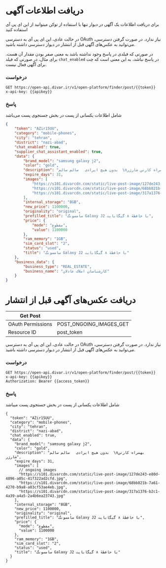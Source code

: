 # دریافت اطلاعات آگهی
برای دریافت اطلاعات یک آگهی در دیوار تنها با استفاده از توکن میتوانید از این ای پی آی استفاده کنید 

در حالت عادی، این ای پی آی به دسترسی OAuth نیاز ندارد. در صورت گرفتن دسترسی، می‌توانید به عکس‌های آگهی قبل از انتشار در دیوار دسترسی داشته باشید.

در صورتی که فیلدی در پاسخ وجود نداشته باشد به معنی صفر بودن مقدار آن هست. برای مثال، در صورتی که فیلد `chat_enabled` در پاسخ نباشد، به این معنی است که چت برای آگهی فعال نیست.


### درخواست

```http request
GET https://open-api.divar.ir/v1/open-platform/finder/post/{{token}}
x-api-key: {{apikey}}
```

### پاسخ

شامل اطلاعات یکسانی از پست در بخش جستجوی پست می‌باشد 

```json
{
    "token": "AZir15UU",
    "category": "mobile-phones",
    "city": "tehran",
    "district": "nazi-abad",
    "chat_enabled": true,
    "supplier_chat_assistant_enabled": true,
    "data": {
        "brand_model": "samsung galaxy j2",
        "color": "gold",
        "description": "بدون هیچ ایرادی   سالم سالم  \nبهمراه کارتن شارژر",
        "expire_days": 31,
        "images": [
            "https://s101.divarcdn.com/static/live-post-image/127de243-e80d-4896-a05c-41f322ad2cfd.jpg",
            "https://s101.divarcdn.com/static/live-post-image/68bb821b-7a61-4270-b9a8-a03cf53ae4eb.jpg",
            "https://s101.divarcdn.com/static/live-post-image/317a1376-b2c1-4a39-a4a5-2a4b6ea23743.jpg"
        ],
        "internal_storage": "8GB",
        "new_price": 1100000,
        "originality": "original",
        "prefilled_title": "سامسونگ Galaxy J2 با حافظهٔ ۸ گیگابایت",
        "price": {
            "mode": "مقطوع",
            "value": 1100000
        },
        "ram_memory": "1GB",
        "sim_card_slot": "2",
        "status": "used",
        "title": "سامسونگ Galaxy J2 با حافظهٔ ۸ گیگابایت"
    },
    "business_data": {
        "business_type": "REAL_ESTATE",
        "business_name": "کارشناسان املاک عادلان"
    }
}
```

# دریافت عکس‌های آگهی قبل از انتشار

| Get Post          |                         |
|-------------------|-------------------------|
| OAuth Permissions | POST_ONGOING_IMAGES_GET |
| Resource ID       | post_token              |

در حالت عادی، این ای پی آی به دسترسی OAuth نیاز ندارد. در صورت گرفتن دسترسی، می‌توانید به عکس‌های آگهی قبل از انتشار در دیوار دسترسی داشته باشید.


### درخواست

```http request
GET https://open-api.divar.ir/v1/open-platform/finder/post/{{token}}
x-api-key: {{apikey}}
Authorization: Bearer {{access_token}}
```

### پاسخ

شامل اطلاعات یکسانی از پست در بخش جستجوی پست میباشد 

```json5
{
  "token": "AZir15UU",
  "category": "mobile-phones",
  "city": "tehran",
  "district": "nazi-abad",
  "chat_enabled": true,
  "data": {
    "brand_model": "samsung galaxy j2",
    "color": "gold",
    "description": "بدون هیچ ایرادی   سالم سالم  \nبهمراه کارتن شارژر",
    "expire_days": 31,
    "images": [
      // ongoing images
      "https://s101.divarcdn.com/static/live-post-image/127de243-e80d-4896-a05c-41f322ad2cfd.jpg",
      "https://s101.divarcdn.com/static/live-post-image/68bb821b-7a61-4270-b9a8-a03cf53ae4eb.jpg",
      "https://s101.divarcdn.com/static/live-post-image/317a1376-b2c1-4a39-a4a5-2a4b6ea23743.jpg"
    ],
    "internal_storage": "8GB",
    "new_price": 1100000,
    "originality": "original",
    "prefilled_title": "سامسونگ Galaxy J2 با حافظهٔ ۸ گیگابایت",
    "price": {
      "mode": "مقطوع",
      "value": 1100000
    },
    "ram_memory": "1GB",
    "sim_card_slot": "2",
    "status": "used",
    "title": "سامسونگ Galaxy J2 با حافظهٔ ۸ گیگابایت"
  }
}
```
